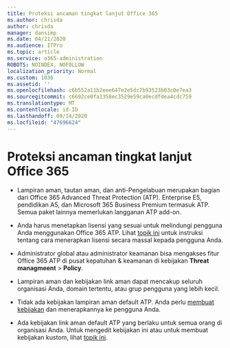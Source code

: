 ```yaml
---
title: Proteksi ancaman tingkat lanjut Office 365
ms.author: chrisda
author: chrisda
manager: dansimp
ms.date: 04/21/2020
ms.audience: ITPro
ms.topic: article
ms.service: o365-administration
ROBOTS: NOINDEX, NOFOLLOW
localization_priority: Normal
ms.custom: 1036
ms.assetid: ''
ms.openlocfilehash: c6b552a11b2eee647e2e5dc7b93523b03c0e7ea3
ms.sourcegitcommit: c6692ce0fa1358ec3529e59ca0ecdfdea4cdc759
ms.translationtype: MT
ms.contentlocale: id-ID
ms.lasthandoff: 09/14/2020
ms.locfileid: "47696624"
---
```

# <a name="office-365-advanced-threat-protection"></a>Proteksi ancaman tingkat lanjut Office 365

- Lampiran aman, tautan aman, dan anti-Pengelabuan merupakan bagian dari Office 365 Advanced Threat Protection (ATP). Enterprise E5, pendidikan A5, dan Microsoft 365 Business Premium termasuk ATP. Semua paket lainnya memerlukan langganan ATP add-on.

- Anda harus menetapkan lisensi yang sesuai untuk melindungi pengguna Anda menggunakan Office 365 ATP. Lihat [topik ini](https://docs.microsoft.com/microsoft-365/admin/add-users/add-users) untuk instruksi tentang cara menerapkan lisensi secara massal kepada pengguna Anda.

- Administrator global atau administrator keamanan bisa mengakses fitur Office 365 ATP di pusat kepatuhan & keamanan di kebijakan **Threat managmeent** \> **Policy**.

- Lampiran aman dan kebijakan link aman dapat mencakup seluruh organisasi Anda, domain tertentu, atau grup pengguna yang lebih kecil.

- Tidak ada kebijakan lampiran aman default ATP. Anda perlu [membuat kebijakan](https://docs.microsoft.com/microsoft-365/security/office-365-security/set-up-atp-safe-attachments-policies) dan menerapkannya ke pengguna Anda.

- Ada kebijakan link aman default ATP yang berlaku untuk semua orang di organisasi Anda. Untuk mengedit kebijakan ini atau untuk membuat kebijakan kustom, lihat [topik ini](https://docs.microsoft.com/microsoft-365/security/office-365-security/set-up-atp-safe-links-policies).
